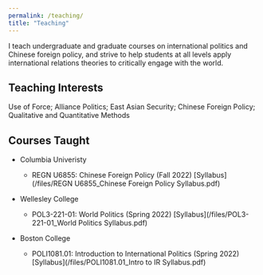 ```yaml
---
permalink: /teaching/
title: "Teaching"
---
```


I teach undergraduate and graduate courses on international politics and Chinese foreign policy, and strive to help students at all levels apply international relations theories to critically engage with the world. <!--- To consistently improve my pedagogy and inclusiveness, I completed the [Apprenticeship in College Teaching Program](https://www.bc.edu/content/bc-web/academics/sites/center-for-teaching-excellence/programs-events/graduate-student-programs/Apprenticeship-In-College-Teaching.html#tab-summer_2022) at Boston College. --->

<!--- You can view my teaching portfolio [here](/files/Teaching Portfolio.pdf). --->

## Teaching Interests
Use of Force; Alliance Politics; East Asian Security; Chinese Foreign Policy; Qualitative and Quantitative Methods

## Courses Taught

- Columbia Univeristy
    - REGN U6855: Chinese Foreign Policy (Fall 2022) [Syllabus](/files/REGN U6855_Chinese Foreign Policy Syllabus.pdf)

- Wellesley College
    - POL3-221-01: World Politics (Spring 2022) [Syllabus](/files/POL3-221-01_World Politics Syllabus.pdf)

- Boston College
    - POLI1081.01: Introduction to International Politics (Spring 2022) [Syllabus](/files/POLI1081.01_Intro to IR Syllabus.pdf)
